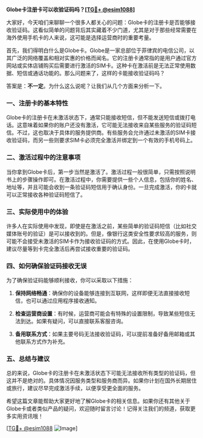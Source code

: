 **Globe卡注册卡可以收验证码吗？[[TG💪+ @esim1088](https://t.me/s/esim1088)]**

大家好，今天咱们来聊聊一个很多人都关心的问题：Globe卡的注册卡是否能够接收验证码。这看似简单的问题背后其实藏着不少门道，尤其是对于那些经常需要在海外使用手机卡的人来说，这可能是选择运营商时的重要考量。

首先，我们得明白什么是Globe卡。Globe是一家总部位于菲律宾的电信公司，以其广泛的网络覆盖和相对实惠的价格而闻名。它的注册卡通常指的是用户通过官方网站或实体店铺购买后需要进行激活的SIM卡。这种卡在激活前是无法正常使用数据、短信或通话功能的。那么问题来了，这样的卡能接收验证码吗？

答案是：**不一定**。为什么这么说呢？让我们从几个方面来分析一下。

### 一、注册卡的基本特性

Globe卡的注册卡在未激活状态下，通常只能接收短信，但不能发送短信或拨打电话。这意味着如果你的账户还没有激活，它可能无法接收来自某些服务的验证码短信。不过，这也取决于具体的服务提供商。有些服务会允许通过未激活的SIM卡接收验证码，而另一些则要求SIM卡必须完全激活并绑定到一个有效的手机号码上。

### 二、激活过程中的注意事项

当你拿到Globe卡后，第一步当然是激活了。激活过程一般很简单，只需按照说明书上的步骤操作即可。在激活过程中，你需要提供一些个人信息，包括你的姓名、地址等，并且可能会收到一条验证码短信用于确认身份。一旦完成激活，你的卡就可以正常接收各种验证码短信了。

### 三、实际使用中的体验

许多人在实际使用中发现，即使是在激活之前，某些简单的验证码短信（比如社交媒体账号的验证）是可以接收到的。但是，像银行这类安全性要求较高的服务，则可能不会接受未激活的SIM卡作为接收验证码的方式。因此，在使用Globe卡时，建议尽量等到卡完全激活后再尝试接收重要的验证码。

### 四、如何确保验证码接收无误

为了确保验证码能够顺利接收，你可以采取以下措施：

1. **保持网络畅通**：确保你的设备能够连接到互联网，这样即便无法直接接收短信，也可以通过应用程序接收通知。
   
2. **检查运营商设置**：有时候，运营商可能会有特殊的设置限制，导致某些短信无法到达。如果有疑问，可以直接联系客服咨询。

3. **备用联系方式**：如果主要号码无法接收验证码，可以提前准备好备用邮箱或其他联系方式作为补充。

### 五、总结与建议

总的来说，Globe卡的注册卡在未激活状态下可能无法接收所有类型的验证码，但这并不是绝对的。具体情况因服务类型和服务商而异。如果你计划在国外长期居住或旅行，建议尽早完成激活手续，以便享受更全面的服务。

希望这篇文章能帮助大家更好地了解Globe卡的相关信息。如果你还有其他关于Globe卡或者类似产品的疑问，欢迎随时留言讨论！记得关注我们的频道，获取更多实用资讯哦！

[[TG💪+ @esim1088](https://t.me/s/esim1088) ![Image](https://i.postimg.cc/4NQfJmqS/Snipaste-2025-05-13-00-14-12.png)]